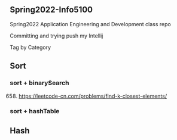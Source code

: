 ## Spring2022-Info5100
Spring2022 Application Engineering and Development class repo

Committing and trying push my Intellij

Tag by Category

## Sort 
### sort + binarySearch
 658. https://leetcode-cn.com/problems/find-k-closest-elements/
### sort + hashTable


## Hash
### 